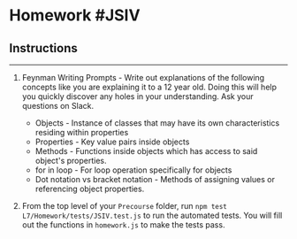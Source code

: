# Homework #JSIV

## Instructions
---
1. Feynman Writing Prompts - Write out explanations of the following concepts like you are explaining it to a 12 year old.  Doing this will help you quickly discover any holes in your understanding.  Ask your questions on Slack.

	* Objects - Instance of classes that may have its own characteristics residing within properties 
	* Properties - Key value pairs inside objects
	* Methods - Functions inside objects which has access to said object's properties.
	* for in loop - For loop operation specifically for objects
	* Dot notation vs bracket notation - Methods of assigning values or referencing object properties.

2. From the top level of your `Precourse` folder, run `npm test L7/Homework/tests/JSIV.test.js` to run the automated tests. You will fill out the functions in `homework.js` to make the tests pass.
